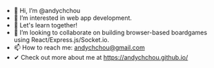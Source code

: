 - 👋 Hi, I’m @andychchou
- 👀 I’m interested in web app development.
- 🌱 Let's learn together!
- 💞️ I’m looking to collaborate on building browser-based boardgames using React/Express.js/Socket.io.
- 📫 How to reach me: andychchou@gmail.com
-  ✔ Check out more about me at https://andychchou.github.io/

<!---
andychchou/andychchou is a ✨ special ✨ repository because its `README.md` (this file) appears on your GitHub profile.
You can click the Preview link to take a look at your changes.
--->

